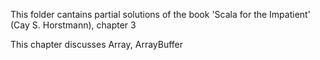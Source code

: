 This folder cantains partial solutions of the book 'Scala for the Impatient' (Cay S. Horstmann), chapter 3

This chapter discusses Array, ArrayBuffer
